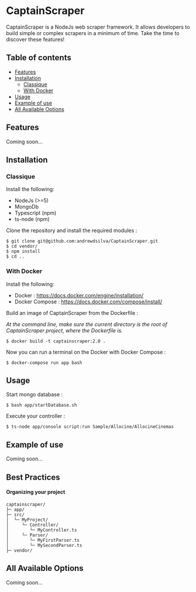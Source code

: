 CaptainScraper
==============

CaptainScraper is a NodeJs web scraper framework. It allows developers to build simple or complex scrapers in a minimum of time. Take the time to discover these features!

## Table of contents

- [Features](#features)
- [Installation](#installation)
    - [Classique](#classique)
    - [With Docker](#with-docker)
- [Usage](#usage)
- [Example of use](#example-of-use)
- [All Available Options](#all-available-options)

## Features

Coming soon...

## Installation

### Classique

Install the following:

- NodeJs (>=5)
- MongoDb
- Typescript (npm)
- ts-node (npm)

Clone the repository and install the required modules :

    $ git clone git@github.com:andrewdsilva/CaptainScraper.git
    $ cd vendor/
    $ npm install
    $ cd ..

### With Docker

Install the following:

- Docker : https://docs.docker.com/engine/installation/
- Docker Compose : https://docs.docker.com/compose/install/

Build an image of CaptainScraper from the Dockerfile :

*At the command line, make sure the current directory is the root of CaptainScraper project, where the Dockerfile is.*

    $ docker build -t captainscraper:2.0 .
    
Now you can run a terminal on the Docker with Docker Compose :

    $ docker-compose run app bash

## Usage

Start mongo database :

    $ bash app/startDatabase.sh

Execute your controller :

    $ ts-node app/console script:run Sample/Allocine/AllocineCinemas

## Example of use

Coming soon...

## Best Practices

#### Organizing your project

    captainscraper/
    ├─ app/
    ├─ src/
    │  └─ MyProject/
    │     └─ Controller/
    │        └─ MyController.ts
    │     └─ Parser/
    │        └─ MyFirstParser.ts
    │        └─ MySecondParser.ts
    ├─ vendor/

## All Available Options

Coming soon...